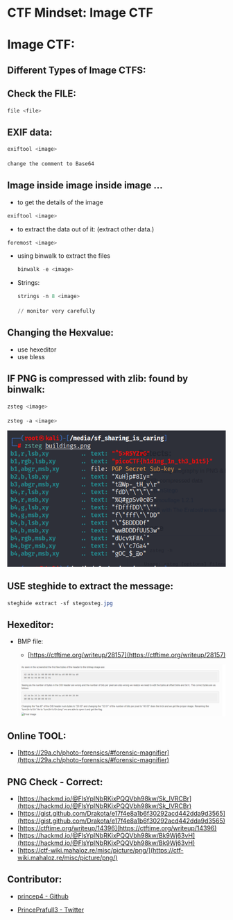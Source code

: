 # CTF Mindset: Image CTF

# Image CTF:

## Different Types of Image CTFS:

## Check the FILE:

```powershell
file <file>
```

## EXIF data:

```powershell
exiftool <image>

change the comment to Base64
```

## Image inside image inside image …

- to get the details of the image

```powershell
exiftool <image>
```

- to extract the data out of it: (extract other data.)

```powershell
foremost <image>
```

- using binwalk to extract the files
    
    ```powershell
    binwalk -e <image>
    ```
    
- Strings:
    
    ```powershell
    strings -n 8 <image>
    
    // monitor very carefully
    ```
    

## Changing the Hexvalue:

- use hexeditor
- use bless

## IF PNG is compressed with zlib: found by binwalk:

```powershell
zsteg <image>

zsteg -a <image>
```

![zsteg.png](CTF_Mindset_Image_CTF/zsteg.png)

## USE steghide to extract the message:

```powershell
steghide extract -sf stegosteg.jpg
```

## Hexeditor:

- BMP file:
    - [https://ctftime.org/writeup/28157](https://ctftime.org/writeup/28157)
    
    ![bmp-hexedit.png](CTF_Mindset_Image_CTF/bmp-hexedit.png)
    

## Online TOOL:

- [https://29a.ch/photo-forensics/#forensic-magnifier](https://29a.ch/photo-forensics/#forensic-magnifier)

## PNG Check - Correct:

- [https://hackmd.io/@FlsYpINbRKixPQQVbh98kw/Sk_lVRCBr](https://hackmd.io/@FlsYpINbRKixPQQVbh98kw/Sk_lVRCBr)
- [https://gist.github.com/Drakota/e17f4e8a1b6f30292acd442dda9d3565](https://gist.github.com/Drakota/e17f4e8a1b6f30292acd442dda9d3565)
- [https://ctftime.org/writeup/14396](https://ctftime.org/writeup/14396)
- [https://hackmd.io/@FlsYpINbRKixPQQVbh98kw/Bk9Wj63vH](https://hackmd.io/@FlsYpINbRKixPQQVbh98kw/Bk9Wj63vH)
- [https://ctf-wiki.mahaloz.re/misc/picture/png/](https://ctf-wiki.mahaloz.re/misc/picture/png/)

## Contributor:
- [princep4 - Github](https://github.com/princep4)

- [PrincePrafull3 -  Twitter](https://twitter.com/PrincePrafull3)
